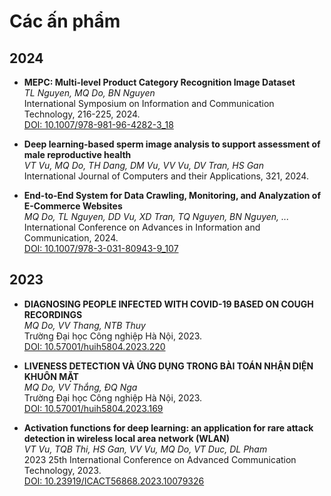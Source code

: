# Các ấn phẩm

## 2024

- **MEPC: Multi-level Product Category Recognition Image Dataset**  
  *TL Nguyen, MQ Do, BN Nguyen*  
  International Symposium on Information and Communication Technology, 216-225, 2024.  
  [DOI: 10.1007/978-981-96-4282-3_18](https://doi.org/10.1007/978-981-96-4282-3_18)

- **Deep learning-based sperm image analysis to support assessment of male reproductive health**  
  *VT Vu, MQ Do, TH Dang, DM Vu, VV Vu, DV Tran, HS Gan*  
  International Journal of Computers and their Applications, 321, 2024.

- **End-to-End System for Data Crawling, Monitoring, and Analyzation of E-Commerce Websites**  
  *MQ Do, TL Nguyen, DD Vu, XD Tran, TQ Nguyen, BN Nguyen, ...*  
  International Conference on Advances in Information and Communication, 2024.  
  [DOI: 10.1007/978-3-031-80943-9_107](https://doi.org/10.1007/978-3-031-80943-9_107)

## 2023

- **DIAGNOSING PEOPLE INFECTED WITH COVID-19 BASED ON COUGH RECORDINGS**  
  *MQ Do, VV Thang, NTB Thuy*  
  Trường Đại học Công nghiệp Hà Nội, 2023.  
  [DOI: 10.57001/huih5804.2023.220](https://doi.org/10.57001/huih5804.2023.220)

- **LIVENESS DETECTION VÀ ỨNG DỤNG TRONG BÀI TOÁN NHẬN DIỆN KHUÔN MẶT**  
  *MQ Do, VV Thắng, ĐQ Nga*  
  Trường Đại học Công nghiệp Hà Nội, 2023.  
  [DOI: 10.57001/huih5804.2023.169](https://doi.org/10.57001/huih5804.2023.169)

- **Activation functions for deep learning: an application for rare attack detection in wireless local area network (WLAN)**  
  *VT Vu, TQB Thi, HS Gan, VV Vu, MQ Do, VT Duc, DL Pham*  
  2023 25th International Conference on Advanced Communication Technology, 2023.  
  [DOI: 10.23919/ICACT56868.2023.10079326](https://doi.org/10.23919/icact56868.2023.10079326)
